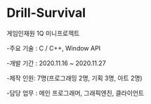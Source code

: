 # Drill-Survival
게임인재원 1Q 미니프로젝트

-주요 기술 : C / C++, Window API

-개발 기간 : 2020.11.16 ~ 2020.11.27

-제작 인원: 7명(프로그래밍 2명, 기획 3명, 아트 2명)

-담당 업무 : 메인 프로그래머, 그래픽엔진, 클라이언트 
